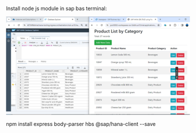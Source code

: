 Install node js module in sap bas terminal:

![alt text](https://github.com/jenizar/hanadb-crud-app-with-node-js-express/blob/master/screenshot/sap_hanadb_menu.PNG)

npm install express body-parser hbs @sap/hana-client --save
